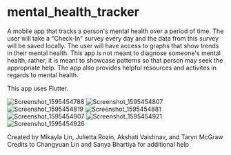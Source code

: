 # mental_health_tracker


A mobile app that tracks a person's mental health over a period of time. The user will take a "Check-In" survey every day and the data from this survey will be saved locally. The user will have access to graphs that show trends in their mental health. This app is not meant to diagnose someone's mental health, rather, it is meant to showcase patterns so that person may seek the appropriate help. The app also provides helpful resources and activites in regards to mental health. 

This app uses Flutter.

![Screenshot_1595454788](https://user-images.githubusercontent.com/31674737/88233162-68fd0700-cc34-11ea-86aa-178256188924.png)
![Screenshot_1595454807](https://user-images.githubusercontent.com/31674737/88233168-6a2e3400-cc34-11ea-889e-419d9ea9e621.png)
![Screenshot_1595454819](https://user-images.githubusercontent.com/31674737/88233169-6ac6ca80-cc34-11ea-84d8-b70ace9eec90.png)
![Screenshot_1595454881](https://user-images.githubusercontent.com/31674737/88233170-6ac6ca80-cc34-11ea-83ea-0e08a39c64d9.png)
![Screenshot_1595454907](https://user-images.githubusercontent.com/31674737/88233157-67cbda00-cc34-11ea-9f87-429fd5318a51.png)
![Screenshot_1595454921](https://user-images.githubusercontent.com/31674737/88233165-69959d80-cc34-11ea-84d8-2904ea744263.png)
![Screenshot_1595454926](https://user-images.githubusercontent.com/31674737/88233167-6a2e3400-cc34-11ea-92c3-cc20ef705730.png)


Created by Mikayla Lin, Julietta Rozin, Akshati Vaishnav, and Taryn McGraw  
Credits to Changyuan Lin and Sanya Bhartiya for additional help
